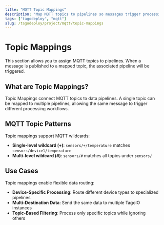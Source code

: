 ```yaml
---
title: "MQTT Topic Mappings"
description: "Map MQTT topics to pipelines so messages trigger processing workflows in TagoDeploy."
tags: ["tagodeploy", "mqtt"]
slug: /tagodeploy/project/mqtt/topic-mappings
---
```


# Topic Mappings

This section allows you to assign MQTT topics to pipelines. When a message is
published to a mapped topic, the associated pipeline will be triggered.

## What are Topic Mappings?

Topic Mappings connect MQTT topics to data pipelines. A single topic can be
mapped to multiple pipelines, allowing the same message to trigger different
processing workflows.

## MQTT Topic Patterns

Topic mappings support MQTT wildcards:

- **Single-level wildcard (+)**: `sensors/+/temperature` matches
  `sensors/device1/temperature`
- **Multi-level wildcard (#)**: `sensors/#` matches all topics under `sensors/`

## Use Cases

Topic mappings enable flexible data routing:

- **Device-Specific Processing**: Route different device types to specialized
  pipelines
- **Multi-Destination Data**: Send the same data to multiple TagoIO instances
- **Topic-Based Filtering**: Process only specific topics while ignoring others
